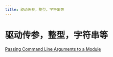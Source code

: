 ```yaml
---
title: 驱动传参，整型，字符串等
---
```


# 驱动传参，整型，字符串等

[Passing Command Line Arguments to a Module](%E9%A9%B1%E5%8A%A8%E4%BC%A0%E5%8F%82%EF%BC%8C%E6%95%B4%E5%9E%8B%EF%BC%8C%E5%AD%97%E7%AC%A6%E4%B8%B2%E7%AD%89/Passing%20Command%20Line%20Arguments%20to%20a%20Module.md)